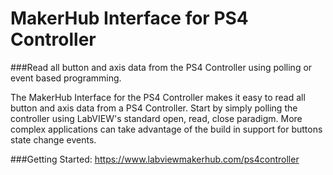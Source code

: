 MakerHub Interface for PS4 Controller
========

###Read all button and axis data from the PS4 Controller using polling or event based programming.

The MakerHub Interface for the PS4 Controller makes it easy to read all button and axis data from a PS4 Controller. Start by simply polling the controller using LabVIEW's standard open, read, close paradigm. More complex applications can take advantage of the build in support for buttons state change events.

###Getting Started:
https://www.labviewmakerhub.com/ps4controller
